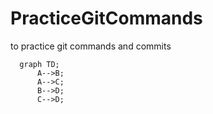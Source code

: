 # PracticeGitCommands
to practice git commands and commits

```mermaid
  graph TD;
      A-->B;
      A-->C;
      B-->D;
      C-->D;
```
